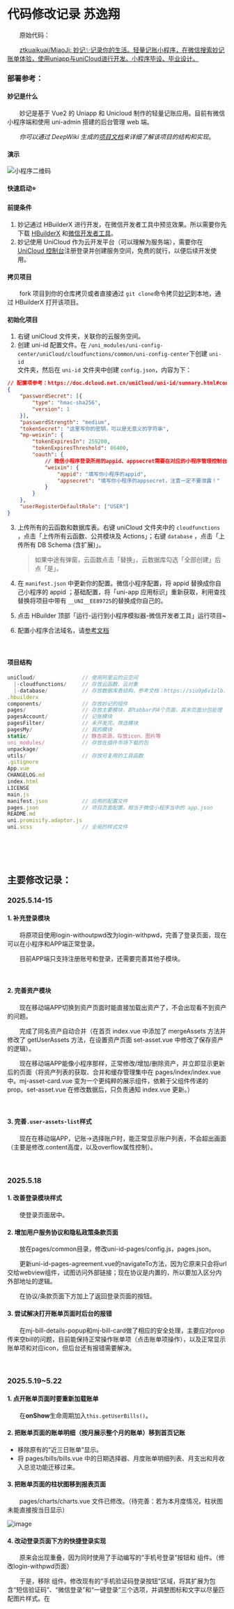 # 代码修改记录 苏逸翔

　　原始代码：

　　[ztkuaikuai/MiaoJi: 妙记✨记录你的生活。轻量记账小程序，在微信搜索妙记账单体验，使用uniapp与uniCloud进行开发。小程序毕设、毕业设计。](https://github.com/ztkuaikuai/MiaoJi)

### 部署参考：

#### 妙记是什么

　　妙记是基于 Vue2 的 Uniapp 和 Unicloud 制作的轻量记账应用。目前有微信小程序端和使用 uni-admin 搭建的后台管理 web 端。

　　*你可以通过 DeepWiki 生成的*​*[项目文档](https://deepwiki.com/ztkuaikuai/MiaoJi)*​*来详细了解该项目的结构和实现*。

#### 演示

![小程序二维码](https://webp.kuaikuaitz.top/%E5%B0%8F%E7%A8%8B%E5%BA%8F%E4%BA%8C%E7%BB%B4%E7%A0%81.jpg)

#### 快速启动⭐

#### 前提条件

1. 妙记通过 HBuilderX 进行开发，在微信开发者工具中预览效果。所以需要你先下载 [HBuilderX](https://hx.dcloud.net.cn/README) 和[微信开发者工具](https://developers.weixin.qq.com/miniprogram/dev/devtools/devtools.html)。
2. 妙记使用 UniCloud 作为云开发平台（可以理解为服务端），需要你在 [UniCloud 控制台](https://unicloud.dcloud.net.cn/)注册登录并创建服务空间，免费的就行，以便后续开发使用。

#### 拷贝项目

　　fork 项目到你的仓库拷贝或者直接通过 `git clone`​ 命令拷贝[妙记](https://github.com/ztkuaikuai/MiaoJi)到本地，通过 HBuilderX 打开该项目。

#### 初始化项目

1. 右键 uniCloud 文件夹，关联你的云服务空间。
2. 创建 uni-id 配置文件。在 `/uni_modules/uni-config-center/uniCloud/cloudfunctions/common/uni-config-center`​ 下创建 `uni-id`​  
    文件夹，然后在 `uni-id`​ 文件夹中创建 `config.json`​ ，内容为下：

```json
// 配置项参考：https://doc.dcloud.net.cn/uniCloud/uni-id/summary.html#config
{
	"passwordSecret": [{
		"type": "hmac-sha256",
		"version": 1
	}],
	"passwordStrength": "medium",
	"tokenSecret": "这里写你的密钥，可以是无意义的字符串",
	"mp-weixin": {
		"tokenExpiresIn": 259200,
		"tokenExpiresThreshold": 86400,
		"oauth": {
            // 微信小程序登录所用的appid、appsecret需要在对应的小程序管理控制台获取
			"weixin": {
				"appid": "填写你小程序的appid",
				"appsecret": "填写你小程序的appsecret，注意一定不要泄露！"
			}
		}
	},
	"userRegisterDefaultRole": ["USER"]
}
```

3. 上传所有的云函数和数据库表。右键 uniCloud 文件夹中的   `cloudfunctions`​ ，点击「上传所有云函数、公共模块及 Actions」；右键 `database`​ ，点击「上传所有 DB Schema (含扩展)」。

    > 如果中途有弹窗，云函数点击「替换」，云数据库勾选「全部创建」后点「是」。
    >
4. 在 `manifest.json`​ 中更新你的配置。微信小程序配置，将 appid 替换成你自己小程序的 appid ；基础配置，将「uni-app 应用标识」重新获取，利用查找替换将项目中带有 `__UNI__EE89725`​ 的替换成你自己的。
5. 点击 HBuilder 顶部「运行-运行到小程序模拟器-微信开发者工具」运行项目~
6. 配置小程序合法域名，请[参考文档](https://doc.dcloud.net.cn/uniCloud/publish.html#useinmp)

　　‍

#### 项目结构

```js
uniCloud/               // 使用阿里云的云空间
  |-cloudfunctions/     // 存放云函数、云对象
  |-database/           // 存放数据库表结构，参考文档：https://siu9p6v1zlb.feishu.cn/docx/WvmfdEmzsoBCIhxUpN6cAw8Nn7b?from=from_copylink
.hbuilderx
components/             // 存放妙记的组件
pages/                  // 存放主要模块，即tabbar的4个页面，其余页面分包处理
pagesAccount/           // 记账模块
pagesFilter/            // 未开发完，筛选模块
pagesMy/                // 我的模块
static/                 // 静态资源，存放icon、图片等
uni_modules/            // 存放在插件市场下载的包
unpackage/
utils/                  // 存放可复用的工具函数
.gitignore
App.vue
CHANGELOG.md
index.html
LICENSE
main.js
manifest.json           // 应用的配置文件
pages.json              // 项目页面配置，相当于微信小程序当中的 app.json
README.md
uni.promisify.adaptor.js
uni.scss                // 全局的样式文件
```

　　‍

　　‍

## 主要修改记录：

### 2025.5.14-15

#### 1. 补充登录模块

　　将原项目使用login-withoutpwd改为login-withpwd，完善了登录页面，现在可以在小程序和APP端正常登录。

　　目前APP端只支持注册账号和登录，还需要完善其他子模块。

　　‍

#### 2. 完善资产模块

　　现在移动端APP切换到资产页面时能直接加载出资产了，不会出现看不到资产的问题。

　　完成了同名资产自动合并（在首页 index.vue 中添加了 mergeAssets 方法并修改了 getUserAssets 方法，在设置资产页面 set-asset.vue 中修改了保存资产的逻辑）。

　　现在移动端APP能像小程序那样，正常修改/增加/删除资产，并立即显示更新后的页面（将资产列表的获取、合并和缓存管理集中在 pages/index/index.vue 中。mj-asset-card.vue 变为一个更纯粹的展示组件，依赖于父组件传递的prop。set-asset.vue 在修改数据后，只负责通知 index.vue 更新。）

　　‍

#### 3. 完善`.user-assets-list`​样式

　　现在在移动端APP，记账→选择账户时，能正常显示账户列表，不会超出画面（主要是修改.content高度，以及overflow属性控制）。

　　‍

### 2025.5.18

#### 1. 改善登录模块样式

　　使登录页面居中。

#### 2. 增加用户服务协议和隐私政策条款页面

　　放在pages/common目录，修改uni-id-pages/config.js，pages.json。

　　更新uni-id-pages-agreement.vue的navigateTo方法，因为它原来只会将url交给webview组件，试图访问外部链接；现在协议是内置的，所以要加入区分内外部地址的逻辑。

　　在协议/条款页面下方加上了返回登录页面的按钮。

#### 3. 尝试解决打开账单页面时后台的报错

　　在mj-bill-details-popup和mj-bill-card做了相应的安全处理，主要应对prop传来空bill的问题，目前能保持正常操作账单项（点击账单项操作），以及正常显示账单项和对应icon，但后台还有报错需要解决。

　　‍

### 2025.5.19~5.22

#### 1. 点开账单页面时要重新加载账单

　　在**onShow**生命周期加入`this.getUserBills()`​。

#### 2. 把账单页面的账单明细（按月展示整个月的账单）移到首页记账

- 移除原有的“近三日账单”显示。
- 将 pages/bills/bills.vue 中的日期选择器、月度账单明细列表、月支出和月收入总览功能迁移过来。

#### 3. 把账单页面的柱状图移到报表页面

　　pages/charts/charts.vue 文件已修改。（待完善：若为本月度情况，柱状图未能直接按当日显示）

![image](assets/image-20250519192954-ihd2err.png)​

#### 4. 改动登录页面下方的快捷登录实现

　　原来会出现重叠，因为同时使用了手动编写的“手机号登录”按钮和 <uni-id-pages-fab-login> 组件。（修改login-withpwd页面）

　　于是，移除 <uni-id-pages-fab-login> 组件。修改现有的“手机验证码登录按钮”区域，将其扩展为包含“短信验证码”、“微信登录”和“一键登录”三个选项，并调整图标和文字以尽量匹配图片样式。在 <script> 部分添加 loginByWeixin (微信登录) 和 loginByUniverify (一键登录) 的方法。

#### 5. 进一步改进主页记账展示

　　现在更符合逻辑，也不会有多余的月支出/月收入模块，还把选择月份的筛选器移到了“账单明细”同行，右对齐。

1. 将 <mj-datetype-picker> 组件从当前的 .header-fixed 容器中移动到 .bill-list 下的 .header 容器中。
2. 调整 .bill-list .header 的样式，使用 Flexbox 布局来实现“账单明细”及其图标居左，月份选择器居右的效果。

　　可能还需要微调“账单明细”和月份筛选器的高度对齐。（浏览器渲染似乎没问题？）

![image](assets/image-20250523000650-h42wa0w.png)​

#### 6. 准备实现理财页面

　　试图利用选项卡，切换利率计算器/股票页面。

　　简单实现利率计算器；股票页面暂时通过webview借用新浪财经页面，但层级过高会覆盖整个页面。

　　‍

### 2025.5.23~5.24

#### 1. 实现理财页面

　　现在理财页面有一个利息计算器和一个股票K线页面。（使用uni-segment-control选项卡）

![image](assets/image-20250524131500-pvhv42h.png)![image](assets/image-20250524131709-idv9tnq.png)​

　　股票K线分析页面使用itick api和Ucharts（qiun-data-charts），参考：

　　[K线查询](https://itick-cn.readme.io/reference/get_stock-kline)

　　[文档 - uCharts跨平台图表库](https://www.ucharts.cn/v2/#/document/index)

　　拖动图表关键在于启用ontap等属性，绑定三个touch事件。

　　‍

#### 2. 完善主页记账展示

　　简单优化了文字内容以及排版。

　　‍

#### 3. 解决图表页面报错

　　加载图表时报缺失item项，修改mj-category-card的v-for循环内容解决。

　　‍

#### 4. “我的”页面更新

##### 4.1. 卡片及时更新内容

　　切换账号后，页面上方的卡片不能立即更新为新账户的信息。解决方法：退出时清除该用户缓存信息。

##### 4.2. 自定义头像功能

　　原先只支持微信小程序，现在为移动端加上了自定义头像功能。

- 针对微信小程序：利用其原生 chooseAvatar 能力，直接获取并使用微信提供的头像URL。
- 针对App及其他端：实现标准的“选择图片 -> 上传到云存储 -> 获取永久URL”流程。
- 统一处理：将获取到的新头像URL（无论是来自微信还是云存储）交由一个公共方法去更新UI、数据库和本地缓存。

### 2025.5.25~5.30

#### 1. 开始构建uni-admin

应该需要另外创造一个uni admin项目，经过尝试，目前只能修改用户权限（类似禁用账户）。

#### 2. 解决“再记”bug

在 addOneBill 和 addOneTransfer 方法的 "再记" 逻辑中，于 uni.reLaunch 之前显式调用uni.hideLoading()。

在 upDateUserAssetBalance 和 upDateUserTwoAssetBalance 方法中，修改了逻辑，使得仅在非 "再记" (即 !this.isAddAgain) 的情况下，才会 **await** this.asyncEmitUpdateAssets()。

现在不会卡在加载框了。

一并解决以下两个相关的问题。

1. “保存”新的账单后，会一直停在“记一笔”页面，不会跳转回主页。

    对于普通保存操作（包括 "再记" 之后的第二次保存），可以不强制 await 等待 asyncEmitUpdateAssets 完成。首页的资产数据更新可以作为一个非阻塞的后台操作。从 await this.asyncEmitUpdateAssets() 改为 this.asyncEmitUpdateAssets()。
2. “再记”的时候，页面左上角没有返回主页的按钮。

使用 uni.navigateTo 跳转到一个新的 make-an-account 页面实例，并附带 from=addAgain 和时间戳参数。因为是 navigateTo，所以新页面左上角会有返回按钮，可以返回到上一个（也是 make-an-account）页面。为了避免要连续点两次返回才能回到主页，在 make-an-account.vue 页面中处理返回事件来实现“再记后，点击返回直接回首页”。当页面是通过“再记”加载时，我们可以拦截物理返回键或导航栏返回按钮的默认行为，并将其重定向到首页。

#### 3. 解决修改账单造成的资产显示错误

mj-bill-card会跳转到记一笔make-an-account页面，但是并没有载入原账单的数据。make-an-account.vue 文件中的 onLoad钩子函数里，this.$refs.tabs.clickHandler({},tab) 这行代码引发了一个错误："TypeError: Cannot read property 'clickHandler' of undefined"。

可能是在执行这行代码时，Vue 还没有找到模板中 ref="tabs" 的那个组件或元素。onLoad 钩子函数在页面加载时执行，但此时子组件可能还没有完全渲染完毕。为了解决这个问题，我们可以使用 this.$nextTick()。

```vue
					this.$nextTick(() => {this.$refs.tabs.clickHandler({},tab)})
```

#### 4. 补充加载框、提示框、将一些方法改为异步并引入异常处理块

主要修改make-an-account页面。

在进行异步操作（如数据加载、保存）时提供用户反馈，提升体验；

将多个涉及数据库调用和异步操作的方法修改为async，调用时使用await，并引入try...catch...finally块。

#### 5. 对 mj-bill-template.vue 的改动（修复记账时无法使用模板）

修复该子组件无法正确显示从父组件传入的 templateList 数据的问题，主要是make-an-account调用子组件时无法显示出模板。

- 对 props: ['templateList'] 的 watch 侦听器，增加了 { immediate: true, deep: true } 配置。
- 在 mounted 钩子中增加了一个检查逻辑：如果 templateList 有数据但 formatTempList 仍为空，则再次调用 this.formatTemp()。
- formatTemp 方法健壮性增强。

通过移除<template>中`@click.native`的 .native 修饰符，解决了模板点击事件不触发的问题（也一并解决了“我的”页面内模板管理不触发点击的问题）。

修改了template-list的高度。

#### 6. 解决编译时发生的警告

(378:3) start value has mixed support, consider using flex-start instead Module Warning (from ./node_modules/postcss-loader/src/index.js)。

搜索项目里包含的justify-content: start; 全部改为justify-content: flex-start; 都是在mj开头的文件发现的。

#### 7. 解决资产管理页面显示资产错误的问题

通过 mj-asset-card 组件展示的资产列表，其资产名称和图标显示不正确。

修改watch内的handler部分内容：

```vue
				handler: function(newAssetsFromDB) {
					if (newAssetsFromDB && Array.isArray(newAssetsFromDB)) {
						this.assets = newAssetsFromDB.map(asset => {
							// 优先使用 asset 对象上已有的 assetStyle
							const styleToUse = asset.assetStyle || this.assetsStyle.find(style => style.type === asset.asset_type) || this.defaultAssetStyle;
							return {
								...asset, // 展开原始资产属性
								assetStyle: styleToUse // 使用已有的或新查找到的 assetStyle
							};
						});
					}
```

原先会直接调用find方法，但实际上asset已经有assetStyle了不需要重新寻找。确保 mj-asset-card 组件优先使用父组件已经处理好的、正确的 assetStyle，从而解决资产名称和图标显示不正确的问题。

#### 8. 修改logo和部分文本
修改logo，修改首页文本